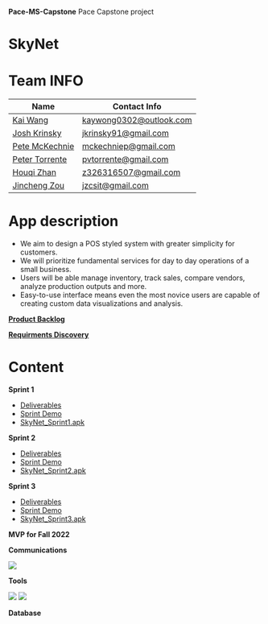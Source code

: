 **Pace-MS-Capstone**
Pace Capstone project

# SkyNet
<!--placeholder
<img src=" " width="200" height="200" alt="Covid-OneTool"/><br/>
-->
# Team INFO


| Name                                      | Contact Info      |
| ----------------------------------------- | ----------------- |
| [Kai Wang](https://github.com/CarviS0302)     | kaywong0302@outlook.com |
| [Josh Krinsky](https://github.com/Jkrin393)       | jkrinsky91@gmail.com |
| [Pete McKechnie]() | mckechniep@gmail.com |
| [Peter Torrente](https://github.com/pvtorrente) | pvtorrente@gmail.com |
| [Houqi Zhan](https://github.com/HouqiZhan) | z326316507@gmail.com |
| [Jincheng Zou](https://github.com/HouqiZhan) | jzcsit@gmail.com |


# App description
  - We aim to design a POS styled system with greater simplicity for customers. 
  - We will prioritize fundamental services for day to day operations of a small business.
  - Users will be able manage inventory, track sales, compare vendors, analyze production outputs and more.
  - Easy-to-use interface means even the most novice users are capable of creating custom data visualizations and analysis. 

  
  




**[Product Backlog](https://docs.google.com/spreadsheets/d/1hXBDSiHRMpfvjTTFwdFiD7JY1B89Q1wUh4tYgHded7k/edit#gid=1409304637)**

**[Requirments Discovery](https://docs.google.com/document/d/1LkolHQe2s3tgM076YDKm34zMqBLKcNG2PJ8_w9CIGQ8/edit)**


# Content

**Sprint 1**


* [Deliverables]() 
* [Sprint Demo]()
* [SkyNet_Sprint1.apk]()

**Sprint 2**

* [Deliverables]() 
* [Sprint Demo]()
* [SkyNet_Sprint2.apk]()

**Sprint 3** 

* [Deliverables]() 
* [Sprint Demo]()
* [SkyNet_Sprint3.apk]()


**MVP for Fall 2022**

**Communications**

 [![](https://i.imgur.com/md5VyLX.png)](https://discord.com/)

**Tools**

 [![](https://i.imgur.com/sUs2pG4.png)](https://github.com/) [![](https://i.imgur.com/1jS4ZyR.png)](https://www.google.com/drive/) 
 

**Database**

